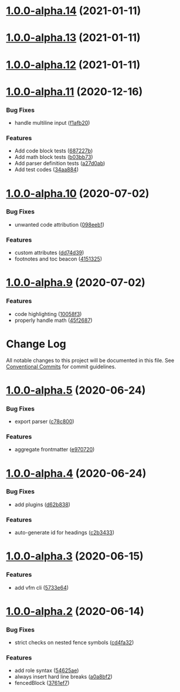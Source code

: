 # [1.0.0-alpha.14](https://github.com/vivliostyle/vfm/compare/v1.0.0-alpha.13...v1.0.0-alpha.14) (2021-01-11)

# [1.0.0-alpha.13](https://github.com/vivliostyle/vfm/compare/v1.0.0-alpha.12...v1.0.0-alpha.13) (2021-01-11)

# [1.0.0-alpha.12](https://github.com/vivliostyle/vfm/compare/v1.0.0-alpha.11...v1.0.0-alpha.12) (2021-01-11)

# [1.0.0-alpha.11](https://github.com/vivliostyle/vfm/compare/v1.0.0-alpha.10...v1.0.0-alpha.11) (2020-12-16)

### Bug Fixes

- handle multiline input ([f1afb20](https://github.com/vivliostyle/vfm/commit/f1afb206d18d15f5f9c6d49b14a69fbc0eaa08c0))

### Features

- Add code block tests ([687227b](https://github.com/vivliostyle/vfm/commit/687227b7a3d43df5c07ae2008db381e9c0aed33f))
- Add math block tests ([b03bb73](https://github.com/vivliostyle/vfm/commit/b03bb7304f7dfba95e4fe0b94f963fe0c6856452))
- Add parser definition tests ([a27d0ab](https://github.com/vivliostyle/vfm/commit/a27d0ab83eb47245ac69e6d15fa91c7099c128c2))
- Add test codes ([34aa884](https://github.com/vivliostyle/vfm/commit/34aa8841fcbf53dc87c16177c6486b8dc60a11a1))

# [1.0.0-alpha.10](https://github.com/vivliostyle/vfm/compare/v1.0.0-alpha.9...v1.0.0-alpha.10) (2020-07-02)

### Bug Fixes

- unwanted code attribution ([098eeb1](https://github.com/vivliostyle/vfm/commit/098eeb10296614ea43828636dbe1194192c4e65d))

### Features

- custom attributes ([dd74d39](https://github.com/vivliostyle/vfm/commit/dd74d39ad8c73cc1091f364d7acca9370af79c0d))
- footnotes and toc beacon ([4151325](https://github.com/vivliostyle/vfm/commit/4151325c7bce1f4cb84aafbd7af81c724eb17dd9))

# [1.0.0-alpha.9](https://github.com/vivliostyle/vfm/compare/v1.0.0-alpha.8...v1.0.0-alpha.9) (2020-07-02)

### Features

- code highlighting ([10058f3](https://github.com/vivliostyle/vfm/commit/10058f34086aa141c6b8b1852e0bd894ddec1fbd))
- properly handle math ([45f2687](https://github.com/vivliostyle/vfm/commit/45f2687bd233e2ee977976fcb4c2513d79975267))

# Change Log

All notable changes to this project will be documented in this file.
See [Conventional Commits](https://conventionalcommits.org) for commit guidelines.

# [1.0.0-alpha.5](https://github.com/vivliostyle/vfm/compare/v1.0.0-alpha.4...v1.0.0-alpha.5) (2020-06-24)

### Bug Fixes

- export parser ([c78c800](https://github.com/vivliostyle/vfm/commit/c78c800d2f8e4721271d5ddb900ef5b2b6396034))

### Features

- aggregate frontmatter ([e970720](https://github.com/vivliostyle/vfm/commit/e970720737e1eb65cd3d756f0a13d442457fbcff))

# [1.0.0-alpha.4](https://github.com/vivliostyle/vfm/compare/v1.0.0-alpha.3...v1.0.0-alpha.4) (2020-06-24)

### Bug Fixes

- add plugins ([d62b838](https://github.com/vivliostyle/vfm/commit/d62b8386e213bd8f81294fa4d6f963a236853357))

### Features

- auto-generate id for headings ([c2b3433](https://github.com/vivliostyle/vfm/commit/c2b34336552f8c715a0bf1d3322be73f6701a592))

# [1.0.0-alpha.3](https://github.com/vivliostyle/vfm/compare/v1.0.0-alpha.2...v1.0.0-alpha.3) (2020-06-15)

### Features

- add vfm cli ([5733e64](https://github.com/vivliostyle/vfm/commit/5733e64b10ab796c77b2912e3f3b0f458bcf8e84))

# [1.0.0-alpha.2](https://github.com/vivliostyle/vfm/compare/v1.0.0-alpha.1...v1.0.0-alpha.2) (2020-06-14)

### Bug Fixes

- strict checks on nested fence symbols ([cd4fa32](https://github.com/vivliostyle/vfm/commit/cd4fa32f9d814bc8401f759a5c88011edf8f3423))

### Features

- add role syntax ([54625ae](https://github.com/vivliostyle/vfm/commit/54625ae196a6a8fff7e6434959cc9218a73456be))
- always insert hard line breaks ([a0a8bf2](https://github.com/vivliostyle/vfm/commit/a0a8bf21eccbce3c92d50e1ff9d2072acf01d4a6))
- fencedBlock ([3761ef7](https://github.com/vivliostyle/vfm/commit/3761ef7cf23d799f17376d46a07e11ede2a9826d))
